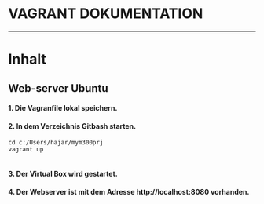 # VAGRANT DOKUMENTATION<br/>
---

# Inhalt
## Web-server Ubuntu
#### 1. Die Vagranfile lokal speichern. 
#### 2. In dem Verzeichnis Gitbash starten.
>     
``` 
cd c:/Users/hajar/mym300prj 
vagrant up 
 
 ```

#### 3. Der Virtual Box wird gestartet. 
#### 4. Der Webserver ist mit dem Adresse http://localhost:8080 vorhanden.
